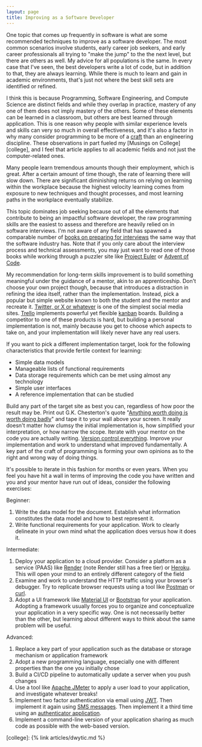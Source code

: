 ```yaml
---
layout: page
title: Improving as a Software Developer
---
```


One topic that comes up frequently in software is what are some recommended techniques to improve as a software developer. The most common scenarios involve students, early career job seekers, and early career professionals all trying to "make the jump" to the the next level, but there are others as well. My advice for all populations is the same. In every case that I've seen, the best developers write a lot of code, but in addition to that, they are always learning. While there is much to learn and gain in academic environments, that's just not where the best skill sets are identified or refined.

I think this is because Programming, Software Engineering, and Compute Science are distinct fields and while they  overlap in practice, mastery of any one of them does not imply mastery of the others. Some of these elements can be learned in a classroom, but others are best learned through application. This is one reason why people with similar experience levels and skills can very so much in overall effectiveness, and it's also a factor in why many consider programming to be more of a [craft][craft] than an engineering discipline. These observations in part fueled my [Musings on College][college], and I feel that article applies to all academic fields and not just the computer-related ones.

Many people learn tremendous amounts though their employment, which is great. After a certain amount of time though, the rate of learning there will slow down. There are significant diminishing returns on relying on learning within the workplace because the highest velocity learning comes from exposure to new techniques and thought processes, and most learning paths in the workplace eventually stabilize.

This topic dominates job seeking because out of all the elements that contribute to being an impactful software developer, the raw programming skills are the easiest to assess and therefore are heavily relied on in software interviews. I'm not aware of any field that has spawned a comparable number of [books on preparing for interviews][books] the same way that the software industry has. Note that if you only care about the interview process and technical assessments, you may just want to read one of those books while working through a puzzler site like [Project Euler][euler] or [Advent of Code][advent].

My recommendation for long-term skills improvement is to build something meaningful under the guidance of a mentor, akin to an apprenticeship. Don't choose your own project though, because that introduces a distraction in refining the idea itself, rather than the implementation. Instead, pick a popular but simple website known to both the student and the mentor and recreate it. [Twitter, or X or whatever][twitter] is one of the simplest social media sites. [Trello][trello] implements powerful yet flexible [kanban][kanban] boards. Building a competitor to one of these products is hard, but building a personal implementation is not, mainly because you get to choose which aspects to take on, and your implementation will likely never have any real users.

If you want to pick a different implementation target, look for the following characteristics that provide fertile context for learning:
* Simple data models
* Manageable lists of functional requirements
* Data storage requirements which can be met using almost any technology
* Simple user interfaces
* A reference implementation that can be studied

Build any part of the target site as best you can, regardless of how poor the result may be. Print out G.K. Chesterton's quote "[Anything worth doing is worth doing badly][badly]" and tape it to your wall above your screen. It really doesn't matter how clumsy the initial implementation is, how simplified your interpretation, or how narrow the scope. Iterate with your mentor on the code you are actually writing. [Version control everything][github]. Improve your implementation and work to understand what improved fundamentally. A key part of the craft of programming is forming your own opinions as to the right and wrong way of doing things.

It's possible to iterate in this fashion for months or even years. When you feel you have hit a wall in terms of improving the code you have written and you and your mentor have run out of ideas, consider the following exercises:

Beginner:
1. Write the data model for the document. Establish what information constitutes the data model and how to best represent it.
2. Write functional requirements for your application. Work to clearly delineate in your own mind what the application does versus how it does it.

Intermediate:
1. Deploy your application to a cloud provider. Consider a platform as a service (PAAS) like [Render][render] (note Render still has a free tier) or [Heroku][heroku]. This will open your mind to an entirely different category of the field
2. Examine and work to understand the HTTP traffic using your browser's debugger. Try to replicate browser requests using a tool like [Postman][postman] or [curl][curl].
3. Adopt a UI framework like [Material UI][material] or [Bootstrap][bootstrap] for your application. Adopting a framework usually forces you to organize and conceptualize your application in a very specific way. One is not necessarily better than the other, but learning about different ways to think about the same problem will be useful.

Advanced:
1. Replace a key part of your application such as the database or storage mechanism or application framework
2. Adopt a new programming language, especially one with different properties than the one you initially chose
3. Build a CI/CD pipeline to automatically update a server when you push changes
4. Use a tool like [Apache JMeter][jmeter] to apply a user load to your application, and investigate whatever breaks!
5. Implement two factor authentication via email using [JWT][jwt]. Then implement it again using [SMS messages][twilio-sms]. Then implement it a third time using an [authenticator application][authenticator].
6. Implement a command-line version of your application sharing as much code as possible with the web-based version.


[craft]: https://en.wikipedia.org/wiki/Software_craftsmanship
[garden]: https://blog.codinghorror.com/tending-your-software-garden
[books]: https://www.google.com/search?q=technical+interviewing+books
[euler]: https://projecteuler.net
[advent]: https://adventofcode.com
[twitter]: https://x.com
[trello]: https://trello.com
[kanban]: https://en.wikipedia.org/wiki/Kanban_board
[linkedin]: https://linkedin.com
[badly]: https://www.psychologytoday.com/us/blog/second-wind/201206/anything-worth-doing-is-worth-doing-badly
[github]: https://github.com
[render]: https://render.com
[heroku]: https://www.heroku.com
[postman]: https://www.postman.com
[curl]: https://en.wikipedia.org/wiki/CURL
[material]: https://en.wikipedia.org/wiki/Material_Design
[bootstrap]: https://github.com/twbs/bootstrap
[jmeter]: https://jmeter.apache.org
[jwt]: https://jwt.io/
[twilio-sms]: https://www.twilio.com/en-us/messaging
[authenticator]: https://stackoverflow.com/questions/44788632/how-to-add-google-authenticator-to-my-website

[college]: {% link articles/dwytic.md %}
